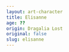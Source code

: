 ```yaml
---
layout: art-character
title: Elisanne
age: ??
origin: Dragalia Lost
original: false
slug: elisanne
---
```

